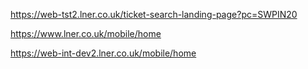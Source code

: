 https://web-tst2.lner.co.uk/ticket-search-landing-page?pc=SWPIN20

https://www.lner.co.uk/mobile/home

https://web-int-dev2.lner.co.uk/mobile/home
